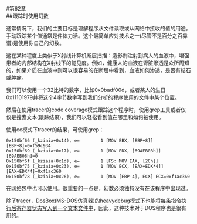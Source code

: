 #第62章  
##跟踪时使用幻数

通常情况下，我们的主要目标是理解程序从文件读取或从网络中接收的值的用途。手动跟踪某个值通常是件体力活。这个最简单应对技术之一(尽管不是百分之百靠谱)是使用你自己的幻数。

这在某种程度上类似于X射线计算机断层扫描：造影剂注射到病人的血液中，增强患者的内部结构在X射线下的能见度。例如，健康人的血液在肾脏渗透是众所周知的，如果介质在血液中则可以很容易的在断层中看到，血液如何渗透，是否有结石或肿瘤。

我们可以使用一个32比特的数字，比如0x0badf00d，或者某人的生日 0x11101979并将这个4字节数字写到我们分析的程序使用的文件中某个位置。

然后在使用tracer的code coverage模式跟踪这个程序时，使用grep工具或者仅仅是搜索文本(跟踪结果)，我们可以轻松看到值在哪里和如何被使用。

使用cc模式下tracer的结果，可使用grep：

```
0x150bf66 (_kziaia+0x14), e=		1 [MOV EBX, [EBP+8]] [EBP+8]=0xf59c9340x150bf69 (_kziaia+0x17), e=		1 [MOV EDX, [69AEB08h]] [69AEB08h]=00x150bf6f (_kziaia+0x1d), e=		1 [FS: MOV EAX, [2Ch]]0x150bf75 (_kziaia+0x23), e=		1 [MOV ECX, [EAX+EDX*4]] [EAX+EDX*4]=0xf1ac3600x150bf78 (_kziaia+0x26), e=		1 [MOV [EBP-4], ECX] ECX=0xf1ac360```
在网络包中也可以使用。很重要的一点是，幻数必须独特没有在该程序中出现过。

除了tracer，[DosBox(MS-DOS仿真器)的heavydebug模式下也能将每条指令执行后寄存器状态写入到一个文本文件中](blog.yurichev.com)，因此，这种技术对于DOS程序也是很有用的。